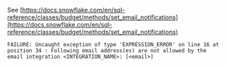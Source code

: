 See [https://docs.snowflake.com/en/sql-reference/classes/budget/methods/set_email_notifications](https://docs.snowflake.com/en/sql-reference/classes/budget/methods/set_email_notifications)
```
FAILURE: Uncaught exception of type 'EXPRESSION_ERROR' on line 16 at
position 34 : Following email address(es) are not allowed by the
email integration <INTEGRATION_NAME>: [<email>]
```
